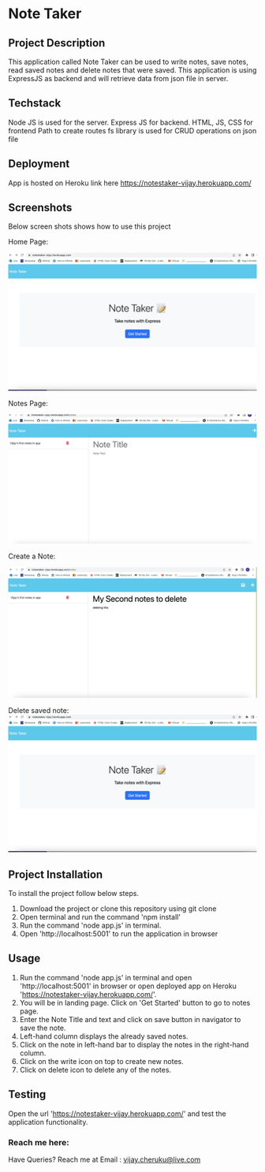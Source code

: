 # Note Taker

## Project Description

This application called Note Taker can be used to write notes, save notes, read saved notes and delete notes that were saved. This application is using ExpressJS as backend and will retrieve data from json file in server.

## Techstack

Node JS is used for the server. 
Express JS for backend.
HTML, JS, CSS for frontend
Path to create routes
fs library is used for CRUD operations on json file

## Deployment

App is hosted on Heroku link here https://notestaker-vijay.herokuapp.com/

## Screenshots

Below screen shots shows how to use this project

Home Page:

![Home Page](./Assets/Screenshot%202023-06-08%20at%2010.23.34%20am.png)

Notes Page: 

![Notes Page](./Assets/Screenshot%202023-06-08%20at%2010.23.49%20am.png)

Create a Note:

![Create a note](./Assets/Screenshot%202023-06-08%20at%2010.24.35%20am.png)


Delete saved note:
![Delete note](./Assets/Screenshot%202023-06-08%20at%2010.23.34%20am.png)



## Project Installation

To install the project follow below steps.

1. Download the project or clone this repository using git clone
2. Open terminal and run the command 'npm install'
3. Run the command 'node app.js' in terminal.
4. Open 'http://localhost:5001' to run the application in browser

## Usage

1. Run the command 'node app.js' in terminal and open 'http://localhost:5001' in browser or open deployed app on Heroku 'https://notestaker-vijay.herokuapp.com/'.
2. You will be in landing page. Click on 'Get Started' button to go to notes page.
3. Enter the Note Title and text and click on save button in navigator to save the note.
4. Left-hand column displays the already saved notes. 
5. Click on the note in left-hand bar to display the notes in the right-hand column.
6. Click on the write icon on top to create new notes.
7. Click on delete icon to delete any of the notes. 

## Testing
 Open the url 'https://notestaker-vijay.herokuapp.com/' and test the application functionality. 

 ### Reach me here: 
 
 Have Queries? Reach me at
 Email : vijay.cheruku@live.com